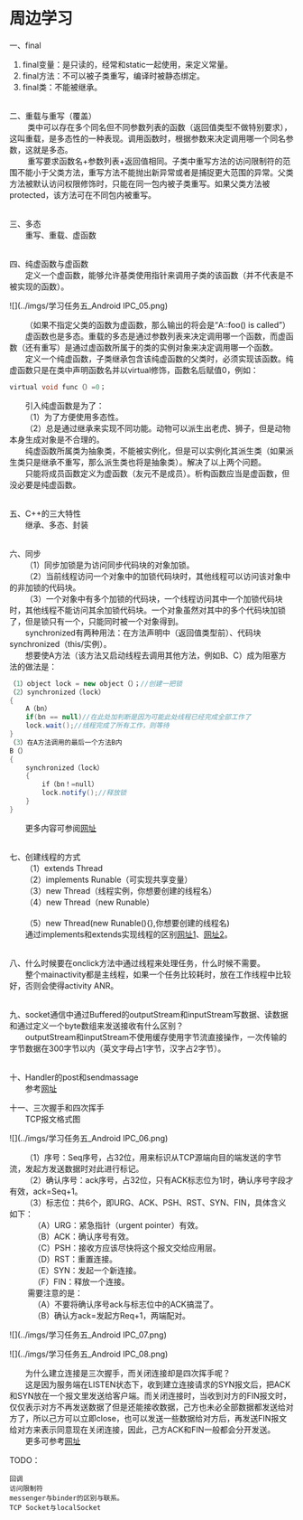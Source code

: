 # 周边学习
一、final

1. final变量：是只读的，经常和static一起使用，来定义常量。
2. final方法：不可以被子类重写，编译时被静态绑定。
3. final类：不能被继承。

<br>二、重载与重写（覆盖）
<br>&emsp;&emsp; 类中可以存在多个同名但不同参数列表的函数（返回值类型不做特别要求），这叫重载，是多态性的一种表现。调用函数时，根据参数来决定调用哪一个同名参数，这就是多态。
<br>&emsp;&emsp; 重写要求函数名+参数列表+返回值相同。子类中重写方法的访问限制符的范围不能小于父类方法，重写方法不能抛出新异常或者是捕捉更大范围的异常。父类方法被默认访问权限修饰时，只能在同一包内被子类重写。如果父类方法被protected，该方法可在不同包内被重写。

<br>三、多态
<br>&emsp;&emsp;重写、重载、虚函数

<br>四、纯虚函数与虚函数
<br>&emsp;&emsp;定义一个虚函数，能够允许基类使用指针来调用子类的该函数（并不代表是不被实现的函数）。

![](../imgs/学习任务五_Android IPC_05.png)

&emsp;&emsp;（如果不指定父类的函数为虚函数，那么输出的将会是“A::foo() is called”）
<br>&emsp;&emsp;虚函数也是多态。重载的多态是通过参数列表来决定调用哪一个函数，而虚函数（还有重写）是通过虚函数所属于的类的实例对象来决定调用哪一个函数。
<br>&emsp;&emsp;定义一个纯虚函数，子类继承包含该纯虚函数的父类时，必须实现该函数。纯虚函数只是在类中声明函数名并以virtual修饰，函数名后赋值0，例如：
```c
virtual void func（）=0；
```
&emsp;&emsp;引入纯虚函数是为了：
<br>&emsp;&emsp;（1）为了方便使用多态性。
<br>&emsp;&emsp;（2）总是通过继承来实现不同功能。动物可以派生出老虎、狮子，但是动物本身生成对象是不合理的。
<br>&emsp;&emsp;纯虚函数所属类为抽象类，不能被实例化，但是可以实例化其派生类（如果派生类只是继承不重写，那么派生类也将是抽象类）。解决了以上两个问题。
<br>&emsp;&emsp;只能将成员函数定义为虚函数（友元不是成员）。析构函数应当是虚函数，但没必要是纯虚函数。

<br>五、C++的三大特性
<br>&emsp;&emsp;继承、多态、封装

<br>六、同步
<br>&emsp;&emsp;（1）同步加锁是为访问同步代码块的对象加锁。
<br>&emsp;&emsp;（2）当前线程访问一个对象中的加锁代码块时，其他线程可以访问该对象中的非加锁的代码块。
<br>&emsp;&emsp;（3）一个对象中有多个加锁的代码块，一个线程访问其中一个加锁代码块时，其他线程不能访问其余加锁代码块。一个对象虽然对其中的多个代码块加锁了，但是锁只有一个，只能同时被一个对象得到。
<br>&emsp;&emsp;synchronized有两种用法：在方法声明中（返回值类型前）、代码块synchronized（this/实例）。
<br>&emsp;&emsp;想要使A方法（该方法又启动线程去调用其他方法，例如B、C）成为阻塞方法的做法是：
```java
（1）object lock = new object（）；//创建一把锁
（2）synchronized（lock）
{
    A（bn）
    if(bn == null)//在此处加判断是因为可能此处线程已经完成全部工作了
    lock.wait();//线程完成了所有工作，则等待
}
（3）在A方法调用的最后一个方法B内
B（）
{
    synchronized（lock）
    {
        if（bn！=null）
        lock.notify();//释放锁
    }
}
```
&emsp;&emsp;更多内容可参阅[网址][1]

<br>七、创建线程的方式
<br>&emsp;&emsp;（1）extends Thread
<br>&emsp;&emsp;（2）implements Runable（可实现共享变量）
<br>&emsp;&emsp;（3）new Thread（线程实例，你想要创建的线程名）
<br>&emsp;&emsp;（4）new Thread（new Runable）                  
<br>&emsp;&emsp;（5）new Thread(new Runable(){},你想要创建的线程名)
<br>&emsp;&emsp;通过implements和extends实现线程的区别[网址1][2]、[网址2][3]。

<br>八、什么时候要在onclick方法中通过线程来处理任务，什么时候不需要。
<br>&emsp;&emsp;整个mainactivity都是主线程，如果一个任务比较耗时，放在工作线程中比较好，否则会使得activity ANR。

<br>九、socket通信中通过Buffered的outputStream和inputStream写数据、读数据和通过定义一个byte数组来发送接收有什么区别？
<br>&emsp;&emsp;outputStream和inputStream不使用缓存使用字节流直接操作，一次传输的字节数据在300字节以内（英文字母占1字节，汉字占2字节）。

<br>十、Handler的post和sendmassage
<br>&emsp;&emsp;参考[网址][4]

十一、三次握手和四次挥手
<br>&emsp;&emsp;TCP报文格式图

![](../imgs/学习任务五_Android IPC_06.png)

&emsp;&emsp;（1）序号：Seq序号，占32位，用来标识从TCP源端向目的端发送的字节流，发起方发送数据时对此进行标记。
<br>&emsp;&emsp;（2）确认序号：ack序号，占32位，只有ACK标志位为1时，确认序号字段才有效，ack=Seq+1。
<br>&emsp;&emsp;（3）标志位：共6个，即URG、ACK、PSH、RST、SYN、FIN，具体含义如下：
<br>&emsp;&emsp;&emsp;（A）URG：紧急指针（urgent pointer）有效。
<br>&emsp;&emsp;&emsp;（B）ACK：确认序号有效。
<br>&emsp;&emsp;&emsp;（C）PSH：接收方应该尽快将这个报文交给应用层。
<br>&emsp;&emsp;&emsp;（D）RST：重置连接。
<br>&emsp;&emsp;&emsp;（E）SYN：发起一个新连接。
<br>&emsp;&emsp;&emsp;（F）FIN：释放一个连接。
<br>&emsp;&emsp; 需要注意的是：
<br>&emsp;&emsp;&emsp;（A）不要将确认序号ack与标志位中的ACK搞混了。
<br>&emsp;&emsp;&emsp;（B）确认方ack=发起方Req+1，两端配对。 

![](../imgs/学习任务五_Android IPC_07.png)

![](../imgs/学习任务五_Android IPC_08.png)

&emsp;&emsp;为什么建立连接是三次握手，而关闭连接却是四次挥手呢？
<br>&emsp;&emsp;这是因为服务端在LISTEN状态下，收到建立连接请求的SYN报文后，把ACK和SYN放在一个报文里发送给客户端。而关闭连接时，当收到对方的FIN报文时，仅仅表示对方不再发送数据了但是还能接收数据，己方也未必全部数据都发送给对方了，所以己方可以立即close，也可以发送一些数据给对方后，再发送FIN报文给对方来表示同意现在关闭连接，因此，己方ACK和FIN一般都会分开发送。
<br>&emsp;&emsp;更多可参考[网址][5]

TODO：

    回调
    访问限制符
    messenger与binder的区别与联系。
    TCP Socket与localSocket


[1]:http://blog.csdn.net/pozmckaoddb/article/details/51472940
[2]:http://blog.csdn.net/great_smile/article/details/42297077
[3]:http://blog.csdn.net/u014746965/article/details/42296475
[4]:http://blog.csdn.net/u013168615/article/details/47024073
[5]:http://uule.iteye.com/blog/2213562


































